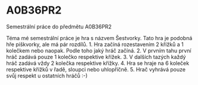 A0B36PR2
========

Semestrální práce do předmětu A0B36PR2

Téma mé semestrální práce je hra s názvem Šestvorky.
  Tato hra je podobná hře piškvorky, ale má pár rozdílů.
    1. Hra začíná rozestavením 2 křížků a 1 kolečkem nebo naopak. 
      Podle toho jaký hráč začíná.
    2. V prvním tahu první hráč zadává pouze 1 kolečko respektive křížek.
    3. V dalších tazých každý hráč zadává vždy 2 kolečka respektive křížky.
    4. Hra se hraje na 6 koleček respektive křížků v řadě, sloupci nebo uhlopříčně.
    5. Hrač vyhrává pouze svůj respekt u ostatních hráčů :-)

